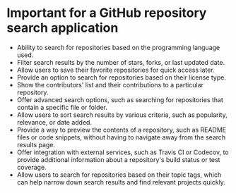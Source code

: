 # Important for a GitHub repository search application
* Ability to search for repositories based on the programming language used.
* Filter search results by the number of stars, forks, or last updated date.
* Allow users to save their favorite repositories for quick access later.
* Provide an option to search for repositories based on their license type.
* Show the contributors' list and their contributions to a particular repository.
* Offer advanced search options, such as searching for repositories that contain a specific file or folder.
* Allow users to sort search results by various criteria, such as popularity, relevance, or date added.
* Provide a way to preview the contents of a repository, such as README files or code snippets, without having to navigate away from the search results page.
* Offer integration with external services, such as Travis CI or Codecov, to provide additional information about a repository's build status or test coverage.
* Allow users to search for repositories based on their topic tags, which can help narrow down search results and find relevant projects quickly.
